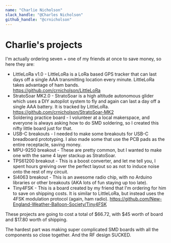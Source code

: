 ```yaml
---
name: "Charlie Nicholson"
slack_handle: "@Charles Nicholson"
github_handle: "@crnicholson"
---
```


# Charlie's projects

I'm actually ordering seven + one of my friends at once to save money, so here they are:

- LittleLoRa v1.0 - LittleLoRa is a LoRa based GPS tracker that can last days off a single AAA transmitting location every minute. LittleLoRa takes advantage of ham bands. https://github.com/crnicholson/LittleLoRa
- StratoSoar MK2.0 - StratoSoar is a high altitude autonomous glider which uses a DIY autopilot system to fly and again can last a day off a single AAA battery. It is tracked by LittleLoRa. https://github.com/crnicholson/StratoSoar-MK2
- Soldering practice board - I volunteer at a local makerspace, and everyone is always asking how to do SMD soldering, so I created this nifty little board just for that.
- USB-C breakouts - I needed to make some breakouts for USB-C breadboard prototyping. I also made some that use the PCB pads as the entire receptacle, saving money.
- MPU-9250 breakout - These are pretty common, but I wanted to make one with the same 4 layer stackup as StratoSoar.
- TPS61200 breakout - This is a boost converter, and let me tell you, I spent hours greiving over the perfect layout so as not to induce noise onto the rest of my circuit.
- Si4063 breakout - This is an awesome radio chip, with no Arduino libraries or other breakouts (AKA lots of fun staying up too late).
- Tiny4FSK - This is a board created by my friend that I'm ordering for him to save on shipping costs. It is similar to LittleLoRa, but instead uses the 4FSK modulation protocol (again, ham radio). https://github.com/New-England-Weather-Balloon-Society/Tiny4FSK

These projects are going to cost a total of $66.72, with $45 worth of board and $17.80 worth of shipping.

The hardest part was making super complicated SMD boards with all the components so close together. And the RF design SUCKED.
